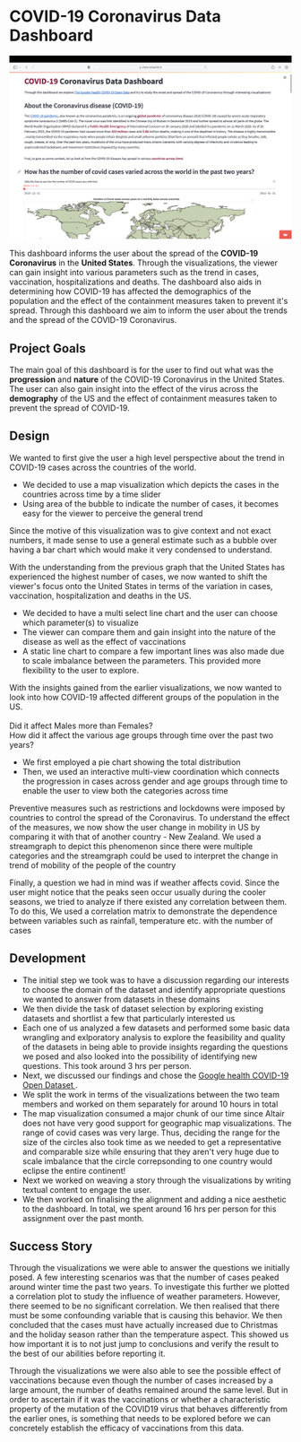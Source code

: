 # COVID-19 Coronavirus Data Dashboard

![A screenshot of the dashboard](screenshot.png)

This dashboard informs the user about the spread of the <b> COVID-19 Coronavirus</b> in the <b>United States</b>. Through the visualizations, the viewer
can gain insight into various parameters such as the trend in cases, vaccination, hospitalizations and deaths. The dashboard also aids in 
determining how COVID-19 has affected the demographics of the population and the effect of the containment measures taken to prevent it's spread. 
Through this dashboard we aim to inform the user about the trends and the spread of the 
COVID-19 Coronavirus. 

## Project Goals


<p>The main goal of this dashboard is for the user to find out what was the <b>progression</b> and <b>nature</b>
of the COVID-19 Coronavirus in the United States. The user can also gain insight into the 
effect of the virus across the <b>demography</b> of the US and the effect of containment measures taken to prevent the spread of COVID-19. </p>

## Design

<p>We wanted to first give the user a high level perspective about the trend in COVID-19 cases across the countries of the world.
<ul><li>We decided to use a map visualization which depicts the cases in the countries
across time by a time slider </li>
<li>Using area of the bubble to indicate the number of cases, it becomes easy for the viewer to perceive 
the general trend</li></ul>
Since the motive of this visualization was to give context and not exact numbers, it made sense to use a general estimate such as a bubble over having 
a bar chart which would make it very condensed to understand.</p>

<p>With the understanding from the previous graph that the United States has experienced the highest number of cases, we now wanted to shift the viewer's focus onto the United States in 
terms of the variation in cases, vaccination, hospitalization and
deaths in the US. 
<ul>
<li> We decided to have a multi select line chart and the user can choose which parameter(s) to visualize</li>
<li>The viewer can compare them and gain insight into
the nature of the disease as well as the effect of vaccinations</li>
<li>A static line chart to compare a few important lines was also made due to scale imbalance between the parameters. 
This provided more flexibility to the user to explore.</li>
</ul></p>

<p>With the insights gained from the earlier visualizations, we now wanted to look into how COVID-19 affected different groups of the population in the US.<br> <br>
Did it affect Males more than Females?  <br>
How did it affect the various age groups through time over the past two years?<br>
<ul>
<li>We first employed a pie chart showing the total distribution </li>
<li>Then, we used an interactive multi-view coordination which connects the progression in cases across gender and age groups through time to enable the user to view both the categories across time</li> 
</ul></p>

<p>
Preventive measures such as restrictions and lockdowns were imposed by countries to control the spread of the Coronavirus. 
To understand the effect of the measures, we now show the user change in mobility in US by comparing
it with that of another country - New Zealand. 
We used a streamgraph to depict this phenomenon since there were multiple categories and the streamgraph could be
used to interpret the change in trend of mobility of the people of the country
</p>


Finally, a question we had in mind was if weather affects covid. Since the user might notice
that the peaks seen occur usually during the cooler seasons, we tried to analyze if there existed any correlation between them. 
To do this, We used a correlation matrix to demonstrate the dependence between variables such as rainfall, temperature etc. with 
the number of cases

## Development

<ul>
<li>The initial step we took was to have a discussion regarding our interests to choose the domain of the dataset and 
identify appropriate questions we wanted to answer from datasets in these domains</li>

<li>We then divide the task of dataset selection by exploring existing datasets and shortlist a few that particularly interested us</li>
<li>Each one of us analyzed a few datasets and performed some basic data wrangling and 
exlporatory analysis to explore the feasibility and quality of the datasets in being able to provide insights regarding the 
questions we posed and also looked into the possibility of identifying new questions. This took around 3 hrs per person. </li>
<li>Next, we discussed our findings and chose the <a href = 'https://goo.gle/covid-19-open-data'>Google health COVID-19 Open Dataset </a>. </li>
<li>We split the work in terms of the visualizations between the two team members and worked on them separately for around 10 hours in total</li>
<li>The map visualization consumed a major chunk of our time since Altair does not have very good support for geographic map visualizations.
The range of covid cases was very large. Thus, deciding the range for the size of the circles also took time as we needed to get a representative and comparable size while ensuring that they aren't very huge
due to scale imbalance that the circle correpsonding to one country would eclipse the entire continent!</li>
<li>Next we worked on weaving a story through the visualizations by writing textual content to engage the user.</li>
<li>We then worked on finalising the alignment and adding a nice aesthetic to the dashboard.
In total, we spent around 16 hrs per person for this assignment over the past month. </li>
</ul>


## Success Story

<p>Through the visualizations we were able to answer the questions we initially posed. A few interesting scenarios was that the 
number of cases peaked around winter time the past two years. To investigate this further we plotted a correlation plot to study the influence of weather parameters.
However, there seemed to be no significant correlation. We then realised that there must be some confounding variable that is causing this behavior. 
We then concluded that the cases must have actually increased due to Christmas and the holiday season rather than the temperature aspect.
This showed us how important it is to not just jump to conclusions and verify the result to the best of our abilities before reporting it.
</p>
<p>Through the visualizations we were also able to see the possible effect of vaccinations because even though the number of cases increased by a large amount, the number of deaths remained around the same level.
But in order to ascertain if it was the vaccinations or whether a characteristic property of the mutation of the COVID19 virus that behaves differently 
from the earlier ones, is something that needs to be explored before we can concretely establish the efficacy of vaccinations from this data.</p>